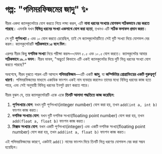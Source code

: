 # গল্প: "পলিমরফিজমের জাদু" ✨

নীরব একদা ক্যালকুলেটরে যোগ করতে গিয়ে লক্ষ্য করল, এটি **নানা ধরনের সংখ্যার যোগফল সঠিকভাবে বের করতে পারছে**। এমনকি যখন **বিভিন্ন ধরনের সংখ্যা একসাথে যোগ করা হতো**, তখনও এটি **সঠিক ফলাফল প্রদান করত**।

সে দুটি **পূর্ণসংখ্যা** `৫` এবং `১০` যোগ করতে চেয়েছিল, তাই সে ক্যালকুলেটরটিতে সেই দুটি সংখ্যা দিয়ে যোগফল বের করল। ক্যালকুলেটরটি **সঠিকভাবে `১৫` বলে দিল**।  

এরপর নীরব কিছু **দশমিক সংখ্যা** নিয়ে পরীক্ষা করল—যেমন `৫.৫` এবং `১০.৫` যোগ করতে। ক্যালকুলেটর আবার **সঠিকভাবে `১৬.০` বলল**। নীরব ভাবল, "অদ্ভুত! কিভাবে এটি একই ক্যালকুলেটর দিয়ে দুটি ভিন্ন ধরনের সংখ্যা যোগ করতে পারছে?"

অবশেষে, নীরব বুঝতে পারল এটি আসলে **পলিমরফিজম**—এটি একটি **জাদু**, যা **কম্পিউটার প্রোগ্রামিংয়ের একটি গুরুত্বপূর্ণ ধারণা**। পলিমরফিজমের মাধ্যমে একাধিক ফাংশন একই নাম ব্যবহার করলেও তাদের মধ্যে বিভিন্ন ধরনের কাজ হতে পারে, এবং সেই অনুযায়ী বিভিন্ন ধরনের ইনপুট গ্রহণ করতে পারে।

নীরব বুঝল যে, তার ক্যালকুলেটরটি একে একে **তিনটি আলাদা পদ্ধতিতে কাজ করেছিল**:

1. **পূর্ণসংখ্যার যোগ**: যখন দুটি পূর্ণসংখ্যা(integer number) যোগ করা হয়, তখন `add(int a, int b)` ফাংশন কাজ করত।
2. **দশমিক সংখ্যার যোগ**: যখন দুটি দশমিক সংখ্যা(floating point number) যোগ করা হয়, তখন `add(float a, float b)` ফাংশন কাজ করত।
3. **মিক্সড সংখ্যার যোগ**: যখন একটি পূর্ণসংখ্যা(integer) এবং একটি দশমিক সংখ্যা(floating point number) যোগ করা হয়, তখন `add(int a, float b)` ফাংশন কাজ করত।

এই পলিমরফিজমের কারণে, একটাই `add()` নামের ফাংশন দিয়ে তিনটি ভিন্ন ধরণের যোগফল বের করা সম্ভব হয়েছিল।
